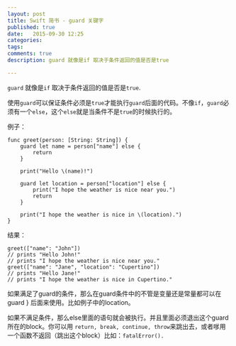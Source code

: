 ```yaml
---
layout: post
title: Swift 简书 - guard 关键字
published: true
date:   2015-09-30 12:25
categories:
tags:
comments: true
description: guard 就像是if 取决于条件返回的值是否是true

---
```


```guard``` 就像是```if``` 取决于条件返回的值是否是```true```.

使用```guard```可以保证条件必须是```true```才能执行```guard```后面的代码。不像```if```，```guard```必须有一个```else```，这个```else```就是当条件不是```true```的时候执行的。

例子：

```
func greet(person: [String: String]) {
    guard let name = person["name"] else {
        return
    }
    
    print("Hello \(name)!")
    
    guard let location = person["location"] else {
        print("I hope the weather is nice near you.")
        return
    }
    
    print("I hope the weather is nice in \(location).")
}
```
 
 结果：
 
```
greet(["name": "John"])
// prints "Hello John!"
// prints "I hope the weather is nice near you."
greet(["name": "Jane", "location": "Cupertino"])
// prints "Hello Jane!"
// prints "I hope the weather is nice in Cupertino."
```

如果满足了guard的条件，那么在guard条件中的不管是变量还是常量都可以在guard } 后面来使用。比如例子中的location。

如果不满足条件，那么else里面的语句就会被执行。并且里面必须退出这个guard所在的block。你可以用 ```return, break, continue, throw```来跳出去，或者嗲用一个函数不返回（跳出这个block）比如：```fatalError().```


